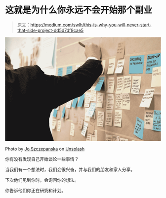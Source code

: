 # 这就是为什么你永远不会开始那个副业

> 原文：<https://medium.com/swlh/this-is-why-you-will-never-start-that-side-project-dd5d7df9cae5>

![](img/afc7bdc96858bf26332f5953a97738b1.png)

Photo by [Jo Szczepanska](https://unsplash.com/@joszczepanska?utm_source=medium&utm_medium=referral) on [Unsplash](https://unsplash.com?utm_source=medium&utm_medium=referral)

你有没有发现自己开始谈论一些事情？

当我们有一个想法时，我们会很兴奋，并与我们的朋友和家人分享。

下次他们见到你时，会询问你的想法。

你告诉他们你正在研究和计划。